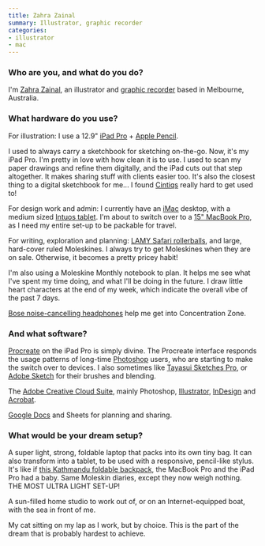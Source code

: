 ```yaml
---
title: Zahra Zainal
summary: Illustrator, graphic recorder
categories:
- illustrator
- mac
---
```


### Who are you, and what do you do?

I'm [Zahra Zainal](http://zahrazainal.com/ "Zahra's website."), an illustrator and [graphic recorder](https://www.youtube.com/watch?v=KiIgcoc7Wqg "A YouTube video explaining graphic recording.") based in Melbourne, Australia. 

### What hardware do you use?

For illustration: I use a 12.9" [iPad Pro][ipad-pro] + [Apple Pencil][pencil]. 

I used to always carry a sketchbook for sketching on-the-go. Now, it's my iPad Pro. I'm pretty in love with how clean it is to use. I used to scan my paper drawings and refine them digitally, and the iPad cuts out that step altogether. It makes sharing stuff with clients easier too. It's also the closest thing to a digital sketchbook for me... I found [Cintiqs][cintiq] really hard to get used to! 

For design work and admin: I currently have an [iMac][] desktop, with a medium sized [Intuos tablet][intuos]. I'm about to switch over to a [15" MacBook Pro][macbook-pro], as I need my entire set-up to be packable for travel. 

For writing, exploration and planning: [LAMY Safari rollerballs][safari-rollerball], and large, hard-cover ruled Moleskines. I always try to get Moleskines when they are on sale. Otherwise, it becomes a pretty pricey habit! 

I'm also using a Moleskine Monthly notebook to plan. It helps me see what I've spent my time doing, and what I'll be doing in the future. I draw little heart characters at the end of my week, which indicate the overall vibe of the past 7 days. 

[Bose noise-cancelling headphones][quietcomfort-15] help me get into Concentration Zone.  

### And what software?

[Procreate][procreate-ios] on the iPad Pro is simply divine. The Procreate interface responds the usage patterns of long-time [Photoshop][] users, who are starting to make the switch over to devices. I also sometimes like [Tayasui Sketches Pro][tayasui-sketches-pro-ios], or [Adobe Sketch][photoshop-sketch-ios] for their brushes and blending. 

The [Adobe Creative Cloud Suite][creative-suite], mainly Photoshop, [Illustrator][], [InDesign][] and [Acrobat][]. 

[Google Docs][google-docs] and Sheets for planning and sharing. 

### What would be your dream setup?

A super light, strong, foldable laptop that packs into its own tiny bag. It can also transform into a tablet, to be used with a responsive, pencil-like stylus. It's like if [this Kathmandu foldable backpack][pocket-pack], the MacBook Pro and the iPad Pro had a baby. Same Moleskin diaries, except they now weigh nothing. THE MOST ULTRA LIGHT SET-UP! 

A sun-filled home studio to work out of, or on an Internet-equipped boat, with the sea in front of me.

My cat sitting on my lap as I work, but by choice. This is the part of the dream that is probably hardest to achieve.

[cintiq]: https://www.wacom.com/en/us/cintiq "A computer screen you can draw on."
[imac]: https://www.apple.com/imac/ "An all-in-one computer."
[intuos]: https://www.wacom.com/en-us/products/pen-tablets/intuos "A pen tablet."
[ipad-pro]: https://en.wikipedia.org/wiki/IPad_Pro "An iOS tablet."
[macbook-pro]: https://www.apple.com/macbook-pro/ "A laptop."
[pencil]: https://www.fiftythree.com/pencil "An iPad stylus."
[pocket-pack]: https://www.kathmandu.com.au/pocket-pack-v4.html "A foldable backpack."
[quietcomfort-15]: http://www.bose.com/controller?url=/shop_online/headphones/noise_cancelling_headphones/quietcomfort_15/index.jsp "Noise-cancelling headphones."
[safari-rollerball]: https://www.lamy.com/eng/b2c/safari "A pen."
[acrobat]: https://acrobat.adobe.com/us/en/acrobat.html "Software for creating and editing PDF documents."
[creative-suite]: https://www.adobe.com/creativecloud.html "A collection of design tools."
[google-docs]: https://en.wikipedia.org/wiki/Google_Docs "A web-based office suite."
[illustrator]: https://www.adobe.com/products/illustrator.html "A vector graphics editor."
[indesign]: https://www.adobe.com/products/indesign.html "A desktop/web publishing application."
[photoshop-sketch-ios]: https://itunes.apple.com/us/app/adobe-photoshop-sketch/id839085644 "A drawing and illustration app."
[photoshop]: https://www.adobe.com/products/photoshop.html "A bitmap image editor."
[procreate-ios]: https://itunes.apple.com/us/app/procreate/id425073498 "A powerful illustration app."
[tayasui-sketches-pro-ios]: https://itunes.apple.com/us/app/tayasui-sketches-pro/id671867510 "A drawing app."
